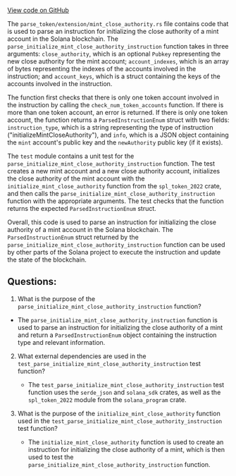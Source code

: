 [View code on GitHub](https://github.com/solana-labs/solana/blob/master/transaction-status/src/parse_token/extension/mint_close_authority.rs)

The `parse_token/extension/mint_close_authority.rs` file contains code that is used to parse an instruction for initializing the close authority of a mint account in the Solana blockchain. The `parse_initialize_mint_close_authority_instruction` function takes in three arguments: `close_authority`, which is an optional `Pubkey` representing the new close authority for the mint account; `account_indexes`, which is an array of bytes representing the indexes of the accounts involved in the instruction; and `account_keys`, which is a struct containing the keys of the accounts involved in the instruction.

The function first checks that there is only one token account involved in the instruction by calling the `check_num_token_accounts` function. If there is more than one token account, an error is returned. If there is only one token account, the function returns a `ParsedInstructionEnum` struct with two fields: `instruction_type`, which is a string representing the type of instruction ("initializeMintCloseAuthority"), and `info`, which is a JSON object containing the `mint` account's public key and the `newAuthority` public key (if it exists).

The `test` module contains a unit test for the `parse_initialize_mint_close_authority_instruction` function. The test creates a new mint account and a new close authority account, initializes the close authority of the mint account with the `initialize_mint_close_authority` function from the `spl_token_2022` crate, and then calls the `parse_initialize_mint_close_authority_instruction` function with the appropriate arguments. The test checks that the function returns the expected `ParsedInstructionEnum` struct.

Overall, this code is used to parse an instruction for initializing the close authority of a mint account in the Solana blockchain. The `ParsedInstructionEnum` struct returned by the `parse_initialize_mint_close_authority_instruction` function can be used by other parts of the Solana project to execute the instruction and update the state of the blockchain.
## Questions: 
 1. What is the purpose of the `parse_initialize_mint_close_authority_instruction` function?
   - The `parse_initialize_mint_close_authority_instruction` function is used to parse an instruction for initializing the close authority of a mint and return a `ParsedInstructionEnum` object containing the instruction type and relevant information.

2. What external dependencies are used in the `test_parse_initialize_mint_close_authority_instruction` test function?
   - The `test_parse_initialize_mint_close_authority_instruction` test function uses the `serde_json` and `solana_sdk` crates, as well as the `spl_token_2022` module from the `solana_program` crate.

3. What is the purpose of the `initialize_mint_close_authority` function used in the `test_parse_initialize_mint_close_authority_instruction` test function?
   - The `initialize_mint_close_authority` function is used to create an instruction for initializing the close authority of a mint, which is then used to test the `parse_initialize_mint_close_authority_instruction` function.